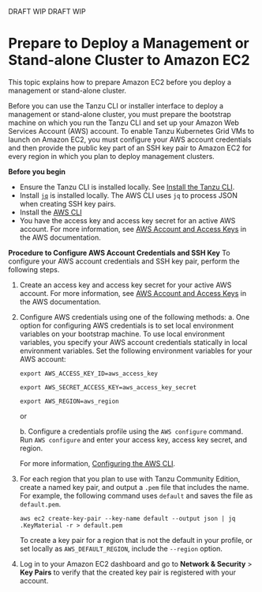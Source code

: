DRAFT WIP DRAFT WIP

<!-- Taken from: https://github.com/vmware-tanzu-private/tkg-docs/tree/main/tkg-docs.vmware.com/aws -->
# Prepare to Deploy a Management or Stand-alone Cluster to Amazon EC2

This topic explains how to prepare Amazon EC2 before you deploy a management or stand-alone cluster.

Before you can use the Tanzu CLI or installer interface to deploy a management or stand-alone cluster, you must prepare the bootstrap machine on which you run the Tanzu CLI and set up your Amazon Web Services Account (AWS) account. To enable Tanzu Kubernetes Grid VMs to launch on Amazon EC2, you must configure your AWS account credentials and then provide the public key part of an SSH key pair to Amazon EC2 for every region in which you plan to deploy management clusters.

**Before you begin**

- Ensure the Tanzu CLI is installed locally. See [Install the Tanzu CLI](../install-cli.md).
- Install [`jq`]( https://stedolan.github.io/jq/download/) is installed locally. The AWS CLI uses `jq` to process JSON when creating SSH key pairs. 
- Install the [AWS CLI]( https://docs.aws.amazon.com/cli/latest/userguide/install-cliv2.html)
- You have the access key and access key secret for an active AWS account. For more information, see [AWS Account and Access Keys](https://docs.aws.amazon.com/powershell/latest/userguide/pstools-appendix-sign-up.html) in the AWS documentation. 


**Procedure to Configure AWS Account Credentials and SSH Key**
To configure your AWS account credentials and SSH key pair, perform the following steps.

1. Create an access key and access key secret for your active AWS account. For more information, see
[AWS Account and Access Keys](https://docs.aws.amazon.com/powershell/latest/userguide/pstools-appendix-sign-up.html) in the AWS documentation. 

2. Configure AWS credentials using one of the following methods:
    a. One option for configuring AWS credentials is to set local environment variables on your bootstrap machine. To use local environment variables, you specify your AWS account credentials statically in local environment variables. Set the following environment variables for your AWS account:

    ``export AWS_ACCESS_KEY_ID=aws_access_key``

    ``export AWS_SECRET_ACCESS_KEY=aws_access_key_secret``

    ``export AWS_REGION=aws_region``

    or

    b. Configure a credentials profile using the ``AWS configure`` command. Run ``AWS configure`` and enter your access key, access key secret, and region. 
    
    For more information,  [Configuring the AWS CLI](https://docs.aws.amazon.com/cli/latest/userguide/cli-chap-configure.html).

3. For each region that you plan to use with Tanzu Community Edition, create a named key pair, and output a `.pem` file that includes the name. For example, the following command uses `default` and saves the file as `default.pem`.

   ```
   aws ec2 create-key-pair --key-name default --output json | jq .KeyMaterial -r > default.pem
   ```
   To create a key pair for a region that is not the default in your profile, or set locally as `AWS_DEFAULT_REGION`, include the `--region` option.

4. Log in to your Amazon EC2 dashboard and go to **Network & Security** > **Key Pairs** to verify that the created key pair is registered with your account.


